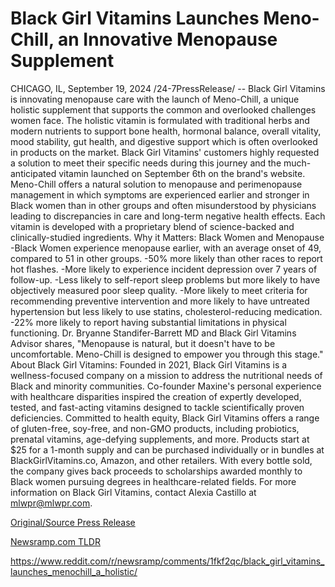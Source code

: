 # Black Girl Vitamins Launches Meno-Chill, an Innovative Menopause Supplement

CHICAGO, IL, September 19, 2024 /24-7PressRelease/ -- Black Girl Vitamins is innovating menopause care with the launch of Meno-Chill, a unique holistic supplement that supports the common and overlooked challenges women face. The holistic vitamin is formulated with traditional herbs and modern nutrients to support bone health, hormonal balance, overall vitality, mood stability, gut health, and digestive support which is often overlooked in products on the market. Black Girl Vitamins' customers highly requested a solution to meet their specific needs during this journey and the much-anticipated vitamin launched on September 6th on the brand's website.   Meno-Chill offers a natural solution to menopause and perimenopause management in which symptoms are experienced earlier and stronger in Black women than in other groups and often misunderstood by physicians leading to discrepancies in care and long-term negative health effects. Each vitamin is developed with a proprietary blend of science-backed and clinically-studied ingredients.   Why it Matters: Black Women and Menopause  -Black Women experience menopause earlier, with an average onset of 49, compared to 51 in other groups. -50% more likely than other races to report hot flashes. -More likely to experience incident depression over 7 years of follow-up. -Less likely to self-report sleep problems but more likely to have objectively measured poor sleep quality. -More likely to meet criteria for recommending preventive intervention and more likely to have untreated hypertension but less likely to use statins, cholesterol-reducing medication. -22% more likely to report having substantial limitations in physical functioning.  Dr. Bryanne Standifer-Barrett MD and Black Girl Vitamins Advisor shares, "Menopause is natural, but it doesn't have to be uncomfortable. Meno-Chill is designed to empower you through this stage."  About Black Girl Vitamins:  Founded in 2021, Black Girl Vitamins is a wellness-focused company on a mission to address the nutritional needs of Black and minority communities. Co-founder Maxine's personal experience with healthcare disparities inspired the creation of expertly developed, tested, and fast-acting vitamins designed to tackle scientifically proven deficiencies. Committed to health equity, Black Girl Vitamins offers a range of gluten-free, soy-free, and non-GMO products, including probiotics, prenatal vitamins, age-defying supplements, and more. Products start at $25 for a 1-month supply and can be purchased individually or in bundles at BlackGirlVitamins.co, Amazon, and other retailers.  With every bottle sold, the company gives back proceeds to scholarships awarded monthly to Black women pursuing degrees in healthcare-related fields.  For more information on Black Girl Vitamins, contact Alexia Castillo at mlwpr@mlwpr.com. 

[Original/Source Press Release](https://www.24-7pressrelease.com/press-release/514453/black-girl-vitamins-launches-meno-chill-an-innovative-menopause-supplement)
                    

[Newsramp.com TLDR](None) 

https://www.reddit.com/r/newsramp/comments/1fkf2qc/black_girl_vitamins_launches_menochill_a_holistic/